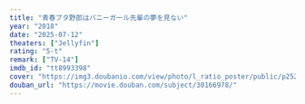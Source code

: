 ```yaml
---
title: "青春ブタ野郎はバニーガール先輩の夢を見ない"
year: "2018"
date: "2025-07-12"
theaters: ["Jellyfin"]
rating: "5-t"
remark: ["TV-14"]
imdb_id: "tt8993398"
cover: "https://img3.doubanio.com/view/photo/l_ratio_poster/public/p2527552853.jpg"
douban_url: "https://movie.douban.com/subject/30166978/"
---
```


